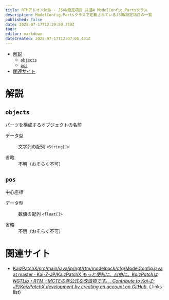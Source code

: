 ```yaml
---
title: RTMアドオン制作 - JSON設定項目 共通4 ModelConfig.Partsクラス
description: ModelConfig.Partsクラスで定義されているJSON設定項目の一覧
published: false
date: 2025-07-17T12:29:59.339Z
tags: 
editor: markdown
dateCreated: 2025-07-17T12:07:05.431Z
---
```


<nav>

- [解説](#解説)
  - [`objects`](#objects)
  - [`pos`](#pos)
- [関連サイト](#関連サイト)
</nav>

# 解説
<section>

## `objects`
パーツを構成するオブジェクトの名前
<dl>
<dt>データ型</dt>
<dd>

文字列の配列 `<String[]>`
</dd>
<dt>省略</dt>
<dd>不明（おそらく不可）</dd>     
</dl>
</section>

<section>

## `pos`
中心座標
<dl>
<dt>データ型</dt>
<dd>

数値の配列 `<float[]>`
</dd>
<dt>省略</dt>
<dd>不明（おそらく不可）</dd>     
</dl>
</section>

# 関連サイト
- [KaizPatchX/src/main/java/jp/ngt/rtm/modelpack/cfg/ModelConfig.java at master · Kai-Z-JP/KaizPatchX *もっと便利に、自由に。KaizPatchはNGTLib・RTM・MCTEの非公式な改造物です。. Contribute to Kai-Z-JP/KaizPatchX development by creating an account on GitHub.*](https://github.com/Kai-Z-JP/KaizPatchX/blob/master/src/main/java/jp/ngt/rtm/modelpack/cfg/ModelConfig.java)
{.links-list}
